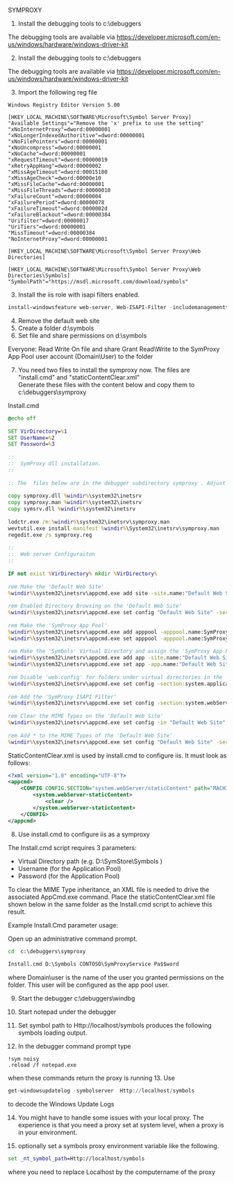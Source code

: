 SYMPROXY

1. Install the debugging tools to c:\debuggers

The debugging tools are available via
https://developer.microsoft.com/en-us/windows/hardware/windows-driver-kit

2. Install the debugging tools to c:\debuggers

The debugging tools are available via https://developer.microsoft.com/en-us/windows/hardware/windows-driver-kit

3. Import the following reg file

```
Windows Registry Editor Version 5.00

[HKEY_LOCAL_MACHINE\SOFTWARE\Microsoft\Symbol Server Proxy] 
"Available Settings"="Remove the 'x' prefix to use the setting"
"xNoInternetProxy"=dword:00000001
"xNoLongerIndexedAuthoritive"=dword:00000001
"xNoFilePointers"=dword:00000001
"xNoUncompress"=dword:00000001
"xNoCache"=dword:00000001
"xRequestTimeout"=dword:00000019
"xRetryAppHang"=dword:00000002
"xMissAgeTimeout"=dword:00015180
"xMissAgeCheck"=dword:00000e10
"xMissFileCache"=dword:00000001
"xMissFileThreads"=dword:00000010
"xFailureCount"=dword:00000004
"xFailurePeriod"=dword:00000078
"xFailureTimeout"=dword:0000002d
"xFailureBlackout"=dword:00000384
"Urifilter"=dword:00000017
"UriTiers"=dword:00000001
"MissTimeout"=dword:00000384
"NoInternetProxy"=dword:00000001

[HKEY_LOCAL_MACHINE\SOFTWARE\Microsoft\Symbol Server Proxy\Web Directories]

[HKEY_LOCAL_MACHINE\SOFTWARE\Microsoft\Symbol Server Proxy\Web Directories\Symbols]
"SymbolPath"="https://msdl.microsoft.com/download/symbols"
```

3. Install the iis role with isapi filters enabled.

```powershell
install-windowsfeature web-server, Web-ISAPI-Filter -includemanagementtools
```

4. Remove the default web site
5. Create a folder d:\symbols
6. Set file and share permissions on d:\symbols

Everyone:  Read Write On file and share
Grant Read\Write to the SymProxy App Pool user account (Domain\User) to the folder

7.  You need two files  to install the symproxy now. The files  are "install.cmd" and  "staticContentClear.xml"   
Generate these files with the content below and  copy them to  c:\debuggers\symproxy  
 
Install.cmd
 
```cmd 
@echo off
 
SET VirDirectory=%1
SET UserName=%2
SET Password=%3
 
::
::  SymProxy dll installation. 
::
 
:: The  files below are in the debugger subdirectory symproxy . Adjust pathes accordingly
 
copy symproxy.dll %windir%\system32\inetsrv
copy symproxy.man %windir%\system32\inetsrv
copy symsrv.dll %windir%\system32\inetsrv
 
lodctr.exe /m:%windir%\system32\inetsrv\symproxy.man
wevtutil.exe install-manifest %windir%\System32\inetsrv\symproxy.man
regedit.exe /s symproxy.reg
 
::
::  Web server Configuraiton
::
 
IF not exist %VirDirectory% mkdir %VirDirectory%
 
rem Make the 'Default Web Site'
%windir%\system32\inetsrv\appcmd.exe add site -site.name:"Default Web Site" -bindings:"http/*:80:" -physicalPath:C:\inetpub\wwwroot
 
rem Enabled Directory Browsing on the 'Default Web Site'
%windir%\system32\inetsrv\appcmd.exe set config "Default Web Site" -section:system.webServer/directoryBrowse /enabled:"True"
 
rem Make the 'SymProxy App Pool'
%windir%\system32\inetsrv\appcmd.exe add apppool -apppool.name:SymProxyAppPool -managedRuntimeVersion:
%windir%\system32\inetsrv\appcmd.exe set apppool -apppool.name:SymProxyAppPool -processModel.identityType:SpecificUser -processModel.userName:%UserName% -processModel.password:%Password% 
 
rem Make the 'Symbols' Virtual Directory and assign the 'SymProxy App Pool'
%windir%\system32\inetsrv\appcmd.exe add app -site.name:"Default Web Site" -path:/Symbols -physicalpath:%VirDirectory%
%windir%\system32\inetsrv\appcmd.exe set app -app.name:"Default Web Site/Symbols" -applicationPool:SymProxyAppPool
 
rem Disable 'web.config' for folders under virtual directories in the 'Default Web Site'
%windir%\system32\inetsrv\appcmd.exe set config -section:system.applicationHost/sites "/[name='Default Web Site'].virtualDirectoryDefaults.allowSubDirConfig:false
 
rem Add the 'SymProxy ISAPI Filter'
%windir%\system32\inetsrv\appcmd.exe set config -section:system.webServer/isapiFilters /+"[name='SymProxy',path='%windir%\system32\inetsrv\SymProxy.dll',enabled='True']
 
rem Clear the MIME Types on the 'Default Web Site'
%windir%\system32\inetsrv\appcmd.exe set config -in "Default Web Site" < staticContentClear.xml
 
rem Add * to the MIME Types of the 'Default Web Site'
%windir%\system32\inetsrv\appcmd.exe set config "Default Web Site" -section:staticContent /+"[fileExtension='.*',mimeType='application/octet-stream']"
``` 
  
StaticContentClear.xml is used by install.cmd to configure iis. It must look as follows: 

```xml
<?xml version="1.0" encoding="UTF-8"?>
<appcmd>
    <CONFIG CONFIG.SECTION="system.webServer/staticContent" path="MACHINE/WEBROOT/APPHOST">
        <system.webServer-staticContent>
            <clear />
        </system.webServer-staticContent>
    </CONFIG>
</appcmd>
``` 
 
8. Use install.cmd to configure iis as a symproxy
 
The Install.cmd script requires 3 parameters:
 * Virtual Directory path (e.g. D:\SymStore\Symbols )
 * Username (for the Application Pool)
 * Password (for the Application Pool)
 
To clear the MIME Type inheritance, an XML file is needed to drive the associated AppCmd.exe command. Place the staticContentClear.xml file shown below in the same folder as the Install.cmd script to achieve this result.
 
Example Install.Cmd parameter usage:
 
Open up an administrative command prompt.
```cmd 
cd  c:\debuggers\symproxy 
 
Install.cmd D:\Symbols CONTOSO\SymProxyService Pa$$word
```

where Domain\user is the name of the user you granted permissions on the folder.  This user will be configured as the app pool user. 
 
9. Start the debugger c:\debuggers\windbg 
10. Start notepad under the debugger 
 
11. Set symbol path to Http://localhost/symbols produces the following symbols loading output.

12. In the debugger command prompt type 

```
!sym noisy
.reload /f notepad.exe
```

when these commands return the proxy is running 
13. Use 

```powershell
get-windowsupdatelog -symbolserver  Http://localhost/symbols 
```

to decode the Windows Update Logs 

14. You might have to handle some issues with your local proxy. The experience is that you need a proxy set at system level, when a proxy is in your environment.

15.  optionally set  a symbols proxy  environment variable   like the following.

```cmd
set _nt_symbol_path=Http://localhost/symbols
```

where you need to replace Localhost by the computername of the proxy
